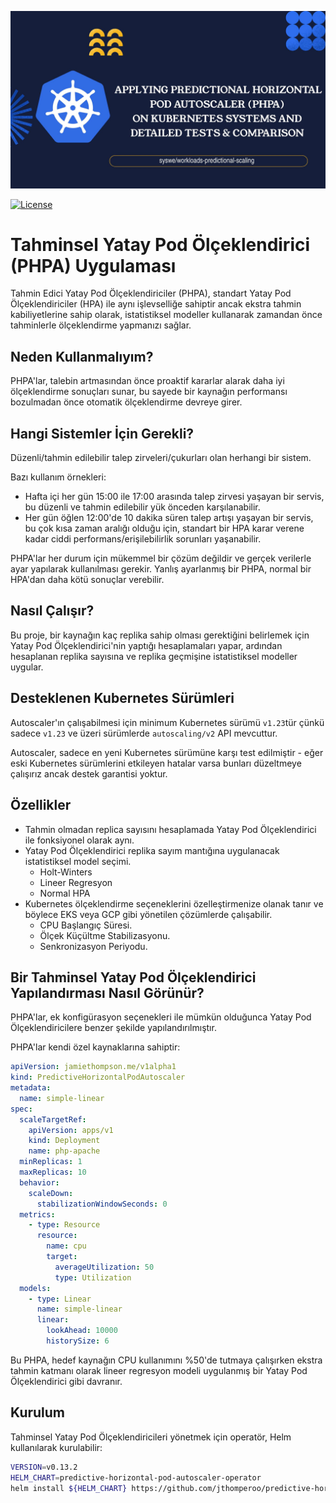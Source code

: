 ![Project Header](src/project-header.jpg)

[![License](https://img.shields.io/:license-apache-blue.svg)](https://www.apache.org/licenses/LICENSE-2.0.html)

# Tahminsel Yatay Pod Ölçeklendirici (PHPA) Uygulaması

Tahmin Edici Yatay Pod Ölçeklendiriciler (PHPA), standart Yatay Pod Ölçeklendiriciler (HPA) ile aynı işlevselliğe sahiptir ancak ekstra tahmin kabiliyetlerine sahip olarak, istatistiksel modeller kullanarak zamandan önce tahminlerle ölçeklendirme yapmanızı sağlar.

## Neden Kullanmalıyım?

PHPA'lar, talebin artmasından önce proaktif kararlar alarak daha iyi ölçeklendirme sonuçları sunar, bu sayede bir kaynağın performansı bozulmadan önce otomatik ölçeklendirme devreye girer.

## Hangi Sistemler İçin Gerekli?

Düzenli/tahmin edilebilir talep zirveleri/çukurları olan herhangi bir sistem.

Bazı kullanım örnekleri:

* Hafta içi her gün 15:00 ile 17:00 arasında talep zirvesi yaşayan bir servis, bu düzenli ve tahmin edilebilir yük önceden karşılanabilir.
* Her gün öğlen 12:00'de 10 dakika süren talep artışı yaşayan bir servis, bu çok kısa zaman aralığı olduğu için, standart bir HPA karar verene kadar ciddi performans/erişilebilirlik sorunları yaşanabilir.

PHPA'lar her durum için mükemmel bir çözüm değildir ve gerçek verilerle ayar yapılarak kullanılması gerekir. Yanlış ayarlanmış bir PHPA, normal bir HPA'dan daha kötü sonuçlar verebilir.

## Nasıl Çalışır?

Bu proje, bir kaynağın kaç replika sahip olması gerektiğini belirlemek için Yatay Pod Ölçeklendirici'nin yaptığı hesaplamaları yapar, ardından hesaplanan replika sayısına ve replika geçmişine istatistiksel modeller uygular.

## Desteklenen Kubernetes Sürümleri

Autoscaler'ın çalışabilmesi için minimum Kubernetes sürümü `v1.23`tür çünkü sadece `v1.23` ve üzeri sürümlerde `autoscaling/v2` API mevcuttur.

Autoscaler, sadece en yeni Kubernetes sürümüne karşı test edilmiştir - eğer eski Kubernetes sürümlerini etkileyen hatalar varsa bunları düzeltmeye çalışırız ancak destek garantisi yoktur.

## Özellikler

* Tahmin olmadan replica sayısını hesaplamada Yatay Pod Ölçeklendirici ile fonksiyonel olarak aynı.
* Yatay Pod Ölçeklendirici replika sayım mantığına uygulanacak istatistiksel model seçimi.
  * Holt-Winters
  * Lineer Regresyon
  * Normal HPA
* Kubernetes ölçeklendirme seçeneklerini özelleştirmenize olanak tanır ve böylece EKS veya GCP gibi yönetilen çözümlerde çalışabilir.
  * CPU Başlangıç Süresi.
  * Ölçek Küçültme Stabilizasyonu.
  * Senkronizasyon Periyodu.

## Bir Tahminsel Yatay Pod Ölçeklendirici Yapılandırması Nasıl Görünür?

PHPA'lar, ek konfigürasyon seçenekleri ile mümkün olduğunca Yatay Pod Ölçeklendiricilere benzer şekilde yapılandırılmıştır.

PHPA'lar kendi özel kaynaklarına sahiptir:

```yaml
apiVersion: jamiethompson.me/v1alpha1
kind: PredictiveHorizontalPodAutoscaler
metadata:
  name: simple-linear
spec:
  scaleTargetRef:
    apiVersion: apps/v1
    kind: Deployment
    name: php-apache
  minReplicas: 1
  maxReplicas: 10
  behavior:
    scaleDown:
      stabilizationWindowSeconds: 0
  metrics:
    - type: Resource
      resource:
        name: cpu
        target:
          averageUtilization: 50
          type: Utilization
  models:
    - type: Linear
      name: simple-linear
      linear:
        lookAhead: 10000
        historySize: 6
```

Bu PHPA, hedef kaynağın CPU kullanımını %50'de tutmaya çalışırken ekstra tahmin katmanı olarak lineer regresyon modeli uygulanmış bir Yatay Pod Ölçeklendirici gibi davranır.

## Kurulum

Tahminsel Yatay Pod Ölçeklendiricileri yönetmek için operatör, Helm kullanılarak kurulabilir:

```bash
VERSION=v0.13.2
HELM_CHART=predictive-horizontal-pod-autoscaler-operator
helm install ${HELM_CHART} https://github.com/jthomperoo/predictive-horizontal-pod-autoscaler/releases/download/${VERSION}/predictive-horizontal-pod-autoscaler-${VERSION}.tgz
```
